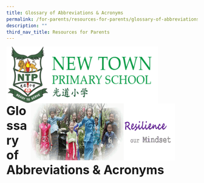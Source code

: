 ```yaml
---
title: Glossary of Abbreviations & Acronyms
permalink: /for-parents/resources-for-parents/glossary-of-abbreviations-n-acronyms
description: ""
third_nav_title: Resources for Parents
---
```

<img align="left" style="width:400px;height:150px;margin-left:0px;" src="/images/logosub.png">

<img align="right" style="width:380px;height:150px;margin-right:60px;" src="/images/Header%20GIF.gif">
<br><br><br><br><br><br>

**<font size="6">Glossary of Abbreviations & Acronyms</font>**